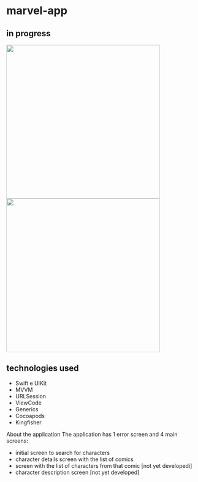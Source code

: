 # marvel-app

## in progress


<img height="400px" src="https://github.com/mmjck/marvel-app/assets/55866244/7a7b93aa-f519-4040-a0d9-845724a78552" />
<img height="400px" src="https://github.com/mmjck/marvel-app/assets/55866244/b53c9932-2979-4ac2-9ed8-e19fe8b1259b" />


## technologies used
- Swift e UIKit
- MVVM
- URLSession
- ViewCode
- Generics
- Cocoapods
-  Kingfisher

About the application
The application has 1 error screen and 4 main screens: 
- initial screen to search for characters
- character details screen with the list of comics
- screen with the list of characters from that comic [not yet developedi]
-  character description screen [not yet developed]
